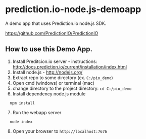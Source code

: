 prediction.io-node.js-demoapp
=============================

A demo app that uses Prediction.io node.js SDK.

https://github.com/PredictionIO/PredictionIO



How to use this Demo App.
----------

1. Install Preditcion.io server - instructions: http://docs.prediction.io/current/installation/index.html
2. Install node.js - http://nodejs.org/
3. Extract repo to some directory (ex. `` C:/pio_demo ``)
4. Open cmd (windows) or terminal (mac)
5. change directory to the project directory: `` cd C:/pio_demo ``
6. Install dependency node.js module
  ```
    npm install
  ```
7. Run the webapp server
  ```
    node index
  ```
8. Open your browser to `` http://localhost:7676  ``
